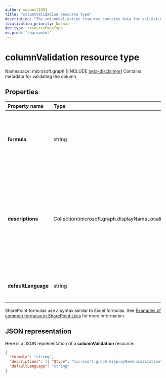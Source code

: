 ```yaml
---
author: swapnil1993
title: "columnValidation resource type"
description: "The columnValidation resource contains data for validating the column values."
localization_priority: Normal
doc_type: resourcePageType
ms.prod: "sharepoint"
---
```


# columnValidation resource type

Namespace: microsoft.graph
[!INCLUDE [beta-disclaimer](../../includes/beta-disclaimer.md)]
Contains metadata for validating the column.


## Properties

| Property name  | Type    | Description
|:---------------|:--------|:--------------------------------------------------
| **formula**    | string  | The formula to validate column value. Formula examples can be found [here](https://support.microsoft.com/en-us/office/examples-of-common-formulas-in-sharepoint-lists-d81f5f21-2b4e-45ce-b170-bf7ebf6988b3) 
| **descriptions**    | Collection(microsoft.graph.displayNameLocalization)  | Localized messages that explain what is needed for this column's value to be considered valid. User will be prompted with this message if validation fails 
| **defaultLanguage**    | string  | Default BCP 47 language tag for the description

SharePoint formulas use a syntax similar to Excel formulas.
See [Examples of common formulas in SharePoint Lists][SPFormulas] for more information.

## JSON representation

Here is a JSON representation of a **columnValidation** resource.
<!-- { "blockType": "resource", "@odata.type": "microsoft.graph.columnValidation"} -->

```json
{
  "formula": "string",
  "descriptions": [{ "@type": "microsoft.graph.displayNameLocalization" }],
  "defaultLanguage": "string"
}
```

[SPFormulas]: https://support.office.com/en-us/article/Examples-of-common-formulas-in-SharePoint-Lists-d81f5f21-2b4e-45ce-b170-bf7ebf6988b3
